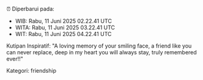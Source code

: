 ⏰ Diperbarui pada:
- WIB: Rabu, 11 Juni 2025 02.22.41 UTC
- WITA: Rabu, 11 Juni 2025 03.22.41 UTC
- WIT: Rabu, 11 Juni 2025 04.22.41 UTC

Kutipan Inspiratif:
"A loving memory of your smiling face, a friend like you can never replace, deep in my heart you will always stay, truly remembered ever!!"


Kategori: friendship

